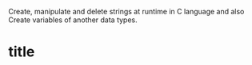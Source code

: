 Create, manipulate and delete strings at runtime in C language and also Create variables of another data types.
<h1>title</h1>
